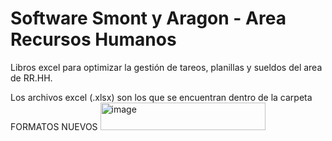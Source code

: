 # Software Smont y Aragon - Area Recursos Humanos
Libros excel para optimizar la gestión de tareos, planillas y sueldos del area de RR.HH.

Los archivos excel (.xlsx) son los que se encuentran dentro de la carpeta FORMATOS NUEVOS
<img width="264" height="44" alt="image" src="https://github.com/user-attachments/assets/0420cacb-802f-4902-802a-e8ad90b531a9" />
